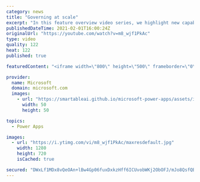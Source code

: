 ```yaml
---
category: news
title: "Governing at scale"
excerpt: "In this feature overview video series, we highlight new capabilities included in the latest update to Microsoft Power Apps.  Microsoft's Power Platform is a rich ecosystem of more than three hundred Microsoft and non-Microsoft connectors that can be leveraged by apps and flows. We are proud to introduce"
publishedDateTime: 2021-02-01T16:00:24Z
originalUrl: "https://youtube.com/watch?v=m8_wjf1PkAc"
type: video
quality: 122
heat: 122
published: true

featuredContent: "<iframe width=\"800\" height=\"500\" frameborder=\"0\" src=\"https://www.youtube.com/embed/m8_wjf1PkAc\" allow=\"accelerometer; autoplay; encrypted-media; gyroscope; picture-in-picture\" allowfullscreen></iframe>"

provider:
  name: Microsoft
  domain: microsoft.com
  images:
    - url: "https://smartableai.github.io/microsoft-power-apps/assets/images/organizations/microsoft.com-50x50.jpg"
      width: 50
      height: 50

topics:
  - Power Apps

images:
  - url: "https://i.ytimg.com/vi/m8_wjf1PkAc/maxresdefault.jpg"
    width: 1280
    height: 720
    isCached: true

secured: "DWxLf1MDx8vQeOAn+lBw4Gp06fuxDxkzHff6ICUvobWKj2ObOFJ/mJo8QsfQBb7ExjMfItSId5gzMLluyxyFtaApP3HATsDiEOtMNnIkqCZJi8e3K/6nRh/XTRwzEIpKGd9AQ+oH/M0TgF5q3tXgS0w7ooXfGvk8q+YuXsE7QUywctcs2Jhr299mzETMoDFztUgaB6ACwMin6JBhX6rryA3Ojf5I9fMfiKpdzWcuUcuOh159xyyQADrY1jRj9EtAav0eF+zQ1Y/j6pDXOlJ8zKrr77FOZCjE/7jkkGl9CGO8+GnXF+r4njWBr3ATaTDwT3c+DevbfBxqq93J8jKQAokNzpV1/fQt2WLjfujMAkQesq9DCbKMZoPhyrMfTVWJIDysCthZGSXKdh1fHBizu14ygC+rJpvCkTVAfi7SbV4=;Re9lVxMtHlRY9H8EmDu1xQ=="
---
```


